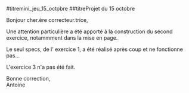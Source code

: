 #titremini_jeu_15_octobre
##titreProjet du 15 octobre

Bonjour cher.ère correcteur.trice,  

Une attention particulière a été apporté à la construction du second exercice, notammment dans la mise en page.  

Le seul specs, de l' exercice 1, a été réalisé après coup et ne fonctionne pas...  

L'exercice 3 n'a pas été fait.  

Bonne correction,  
Antoine